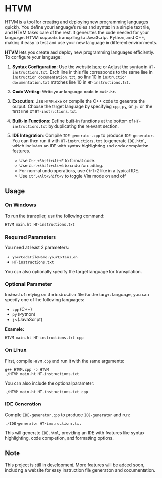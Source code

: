 # HTVM

HTVM is a tool for creating and deploying new programming languages quickly. You define your language’s rules and syntax in a simple text file, and HTVM takes care of the rest. It generates the code needed for your language. HTVM supports transpiling to JavaScript, Python, and C++, making it easy to test and use your new language in different environments.

**HTVM** lets you create and deploy new programming languages efficiently. To configure your language:

1. **Syntax Configuration**: Use the website [here](https://themaster1127.github.io/HTVM/) or Adjust the syntax in `HT-instructions.txt`. Each line in this file corresponds to the same line in `instruction documentation.txt`, so line 10 in `instruction documentation.txt` matches line 10 in `HT-instructions.txt`. 

2. **Code Writing**: Write your language code in `main.ht`. 

3. **Execution**: Use `HTVM.exe` or compile the C++ code to generate the output. Choose the target language by specifying `cpp`, `py`, or `js` on the first line of `HT-instructions.txt`.

4. **Built-in Functions**: Define built-in functions at the bottom of `HT-instructions.txt` by duplicating the relevant section.

5. **IDE Integration**: Compile `IDE-generator.cpp` to produce `IDE-generator`. You can then run it with `HT-instructions.txt` to generate `IDE.html`, which includes an IDE with syntax highlighting and code completion features. 

   - Use `Ctrl+Shift+Alt+F` to format code.
   - Use `Ctrl+Shift+Alt+G` to undo formatting.
   - For normal undo operations, use `Ctrl+Z` like in a typical IDE.
   - Use `Ctrl+Alt+Shift+V` to toggle Vim mode on and off.


## Usage

### On Windows

To run the transpiler, use the following command:

```
HTVM main.ht HT-instructions.txt
```

### Required Parameters

You need at least 2 parameters:
- `yourCodeFileName.yourExtension`
- `HT-instructions.txt`

You can also optionally specify the target language for transpilation.

### Optional Parameter

Instead of relying on the instruction file for the target language, you can specify one of the following languages:
- `cpp` (C++)
- `py` (Python)
- `js` (JavaScript)

**Example:**

```
HTVM main.ht HT-instructions.txt cpp
```

### On Linux

First, compile `HTVM.cpp` and run it with the same arguments:

```
g++ HTVM.cpp -o HTVM
./HTVM main.ht HT-instructions.txt
```

You can also include the optional parameter:

```
./HTVM main.ht HT-instructions.txt cpp
```


### IDE Generation

Compile `IDE-generator.cpp` to produce `IDE-generator` and run:

```
./IDE-generator HT-instructions.txt
```

This will generate `IDE.html`, providing an IDE with features like syntax highlighting, code completion, and formatting options.

## Note

This project is still in development. More features will be added soon, including a website for easy instruction file generation and documentation.
